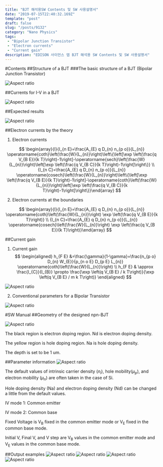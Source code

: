 ```yaml
---
title: "BJT 해석용SW Contents 및 SW 사용설명서"
date: "2019-07-15T22:40:32.169Z"
template: "post"
draft: false
slug: "/posts/9132"
category: "Nano Physics"
tags: 
 - "Bipolar Junction Transistor"
 - "Electron currents"
 - "Current gain"
description: "EDISON 사이언스 앱 BJT 해석용 SW Contents 및 SW 사용설명서"
---
```


#Contents
##Structure of a BJT
###The basic structure of a BJT (Bipolar Junction Transistor)

![Aspect ratio](/media/POST/9132/0.jpg)

##Currents for I-V in a BJT

![Aspect ratio](/media/POST/9132/1.jpg)

##Expected results

![Aspect ratio](/media/POST/9132/2.jpg)

##Electron currents by the theory 
1. Electron currents

$$
\begin{array}{l}{I_{n E}=\frac{A_{E} q D_{n} n_{p o}}{L_{n}} \operatorname{coth}\left(\frac{W}{L_{n}}\right)\left\{\left[\exp \left(\frac{q V_{B E}}{k T}\right)-1\right]-\operatorname{sech}\left(\frac{W}{L_{n}}\right)\left[\exp \left(\frac{q V_{B C}}{k T}\right)-1\right]\right\}} \\ {I_{n C}=\frac{A_{E} q D_{n} n_{p o}}{L_{n}} \operatorname{cosech}\left(\frac{W}{L_{n}}\right)\left\{\left[\exp \left(\frac{q V_{B E}}{k T}\right)-1\right]-\operatorname{coth}\left(\frac{W}{L_{n}}\right)\left[\exp \left(\frac{q V_{B C}}{k T}\right)-1\right]\right\}}\end{array}
$$

2. Electron currents at the boundaries

$$
\begin{array}{l}{I_{n E}=\frac{A_{E} q D_{n} n_{p o}}{L_{n}} \operatorname{coth}\left(\frac{W}{L_{n}}\right) \exp \left(\frac{q V_{B E}}{k T}\right)} \\ {I_{n C}=\frac{A_{E} q D_{n} n_{p o}}{L_{n}} \operatorname{cosech}\left(\frac{W}{L_{n}}\right) \exp \left(\frac{q V_{B E}}{k T}\right)}\end{array}
$$

##Current gain
1. Current gain
$$
\begin{aligned} h_{F E} &=\frac{\gamma}{1-\gamma}=\frac{n_{p o} D_{n} W_{E}}{p_{n o E} D_{p E} L_{n}} \operatorname{coth}\left(\frac{W}{L_{n}}\right) \\ h_{F E} & \approx \frac{I_{C}}{I_{B}} \propto \frac{\exp \left(q V_{B E} / k T\right)}{\exp \left(q V_{B E} / m k T\right)} \end{aligned}
$$

![Aspect ratio](/media/POST/9132/3.jpg)

2. Conventional parameters for a Bipolar Transistor

![Aspect ratio](/media/POST/9132/4.jpg)
   
#SW Manual
##Geometry of the designed npn-BJT

![Aspect ratio](/media/POST/9132/5.jpg)

The black region is electron doping region. Nd is electron doping density.

The yellow region is hole doping region. Na is hole doping density.

The depth is set to be 1 um.

##Parameter information
![Aspect ratio](/media/POST/9132/6.jpg)

The default values of intrinsic carrier density $\left(n_{i}\right)$, hole mobility$\left(\mu_{p}\right)$, and electron mobility $\left(\mu_{n}\right)$ are often taken in the case of Si.

Hole doping density (Na) and electron doping density (Nd) can be changed a little from the default values.

IV mode 1: Common emitter 

IV mode 2: Common base

Fixed Voltage is
$\mathrm{V}_{\mathrm{B}}$ fixed in the common emitter mode or 
$\mathrm{V}_{\mathrm{E}}$ fixed in the common base mode.

Initial V, Final V, and V step are
$\mathrm{V}_{\mathrm{B}}$ values in the common emitter mode and 
$\mathrm{V}_{\mathrm{E}}$ values in the common base mode.

##Output examples
![Aspect ratio](/media/POST/9132/7.jpg)
![Aspect ratio](/media/POST/9132/8.jpg)
![Aspect ratio](/media/POST/9132/9.jpg)
![Aspect ratio](/media/POST/9132/10.jpg)


